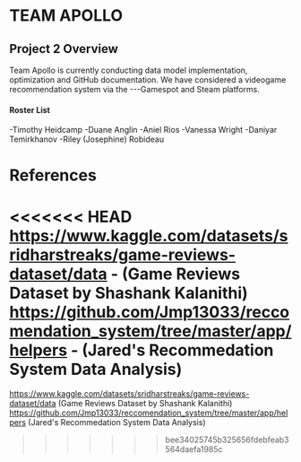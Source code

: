 # TEAM APOLLO
## Project 2 Overview
Team Apollo is currently conducting data model implementation, optimization and GitHub documentation. We have considered a videogame recommendation system via the ---Gamespot and Steam platforms.

#### Roster List
-Timothy Heidcamp 
-Duane Anglin 
-Aniel Rios 
-Vanessa Wright 
-Daniyar Temirkhanov 
-Riley (Josephine) Robideau


# References
<<<<<<< HEAD
https://www.kaggle.com/datasets/sridharstreaks/game-reviews-dataset/data - (Game Reviews Dataset by Shashank Kalanithi)
https://github.com/Jmp13033/reccomendation_system/tree/master/app/helpers - (Jared's Recommedation System Data Analysis)
=======
https://www.kaggle.com/datasets/sridharstreaks/game-reviews-dataset/data (Game Reviews Dataset by Shashank Kalanithi)
https://github.com/Jmp13033/reccomendation_system/tree/master/app/helpers (Jared's Recommedation System Data Analysis)

>>>>>>> bee34025745b325656fdebfeab3564daefa1985c
